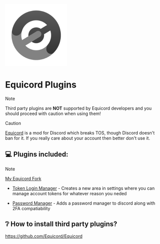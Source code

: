 <img src="https://github.com/Equicord/Equicord/raw/main/browser/icon.png" alt="shiggy" height="200">  
  
#  Equicord Plugins

> [!NOTE]
> Third party plugins are **NOT** supported by Equicord developers and you should proceed with caution when using them!

> [!CAUTION]
> [Equicord](https://github.com/Equicord/Equicord) is a mod for Discord which breaks TOS, though Discord doesn't ban for it. If you really care about your account then better don't use it.

## 💻 Plugins included:
> [!NOTE]
> [My Equicord Fork](https://github.com/stealtech/Equicord)
- [Token Login Manager](https://github.com/stealtech/EquicordPlugins/blob/main/tokenLogin) - Creates a new area in settings where you can manage account tokens for whatever reason you neded

- [Password Manager](https://github.com/stealtech/EquicordPlugins/blob/main/passwordManager) - Adds a password manager to discord along with 2FA compatiability


## ❔ How to install third party plugins?
https://github.com/Equicord/Equicord
